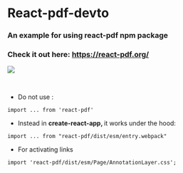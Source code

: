 # React-pdf-devto
### An example for using react-pdf npm package
### Check it out here: https://react-pdf.org/
![](https://dev-to-uploads.s3.amazonaws.com/uploads/articles/n4ndpypvc3i5bzjahbwn.JPG)

<br />

- Do not use :

`import ... from 'react-pdf' `

- Instead in <b>create-react-app, </b> it works under the hood:

`import ... from "react-pdf/dist/esm/entry.webpack"`

- For activating links 

`import 'react-pdf/dist/esm/Page/AnnotationLayer.css';`
